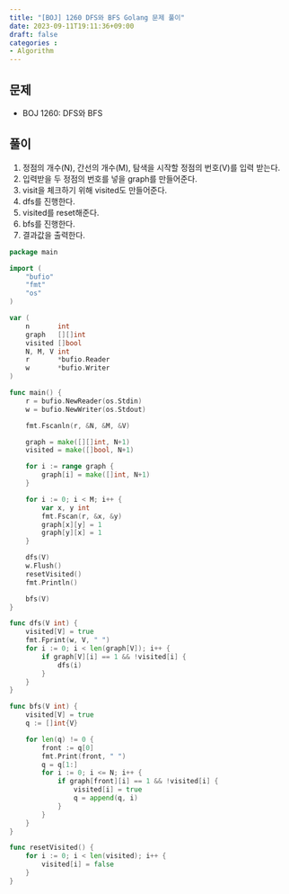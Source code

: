```yaml
---
title: "[BOJ] 1260 DFS와 BFS Golang 문제 풀이"
date: 2023-09-11T19:11:36+09:00
draft: false
categories :
- Algorithm
---
```


## 문제
- BOJ 1260: DFS와 BFS 

## 풀이
1. 정점의 개수(N), 간선의 개수(M), 탐색을 시작할 정점의 번호(V)를 입력 받는다.
2. 입력받을 두 정점의 번호를 넣을 graph를 만들어준다.
3. visit을 체크하기 위해 visited도 만들어준다.
4. dfs를 진행한다.
5. visited를 reset해준다.
6. bfs를 진행한다.
7. 결과값을 출력한다.

```go
package main

import (
	"bufio"
	"fmt"
	"os"
)

var (
	n       int
	graph   [][]int
	visited []bool
	N, M, V int
	r       *bufio.Reader
	w       *bufio.Writer
)

func main() {
	r = bufio.NewReader(os.Stdin)
	w = bufio.NewWriter(os.Stdout)

	fmt.Fscanln(r, &N, &M, &V)

	graph = make([][]int, N+1)
	visited = make([]bool, N+1)

	for i := range graph {
		graph[i] = make([]int, N+1)
	}

	for i := 0; i < M; i++ {
		var x, y int
		fmt.Fscan(r, &x, &y)
		graph[x][y] = 1
		graph[y][x] = 1
	}

	dfs(V)
	w.Flush()
	resetVisited()
	fmt.Println()

	bfs(V)
}

func dfs(V int) {
	visited[V] = true
	fmt.Fprint(w, V, " ")
	for i := 0; i < len(graph[V]); i++ {
		if graph[V][i] == 1 && !visited[i] {
			dfs(i)
		}
	}
}

func bfs(V int) {
	visited[V] = true
	q := []int{V}

	for len(q) != 0 {
		front := q[0]
		fmt.Print(front, " ")
		q = q[1:]
		for i := 0; i <= N; i++ {
			if graph[front][i] == 1 && !visited[i] {
				visited[i] = true
				q = append(q, i)
			}
		}
	}
}

func resetVisited() {
	for i := 0; i < len(visited); i++ {
		visited[i] = false
	}
}

```
